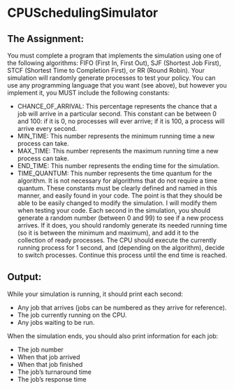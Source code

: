 # CPUSchedulingSimulator

The Assignment:
------------------
You must complete a program that implements the simulation using one of the following algorithms: FIFO (First In, First Out), SJF (Shortest Job First), STCF (Shortest Time to Completion First), or RR (Round Robin). Your simulation will randomly generate processes to test your policy. You can use any programming language that you want (see above), but however you implement it, you MUST include the following constants:
- CHANCE_OF_ARRIVAL: This percentage represents the chance that a job will arrive in a particular second. This constant can be between 0 and 100: if it is 0, no processes will ever arrive; if it is 100, a process will arrive every second.
- MIN_TIME: This number represents the minimum running time a new process can take.
- MAX_TIME: This number represents the maximum running time a new process can take.
- END_TIME: This number represents the ending time for the simulation.
- TIME_QUANTUM: This number represents the time quantum for the algorithm. It is not necessary for algorithms that do not require a time quantum.
These constants must be clearly defined and named in this manner, and easily found in your code. The point is that they should be able to be easily changed to modify the simulation. I will modify them when testing your code.
Each second in the simulation, you should generate a random number (between 0 and 99) to see if a new process arrives. If it does, you should randomly generate its needed running time (so it is between the minimum and maximum), and add it to the collection of ready processes. The CPU should execute the currently running process for 1 second, and (depending on the algorithm), decide to switch processes. Continue this process until the end time is reached.

Output:
--------
While your simulation is running, it should print each second:
- Any job that arrives (jobs can be numbered as they arrive for reference).
- The job currently running on the CPU.
- Any jobs waiting to be run.

When the simulation ends, you should also print information for each job:
- The job number
- When that job arrived
- When that job finished
- The job’s turnaround time
- The job’s response time
